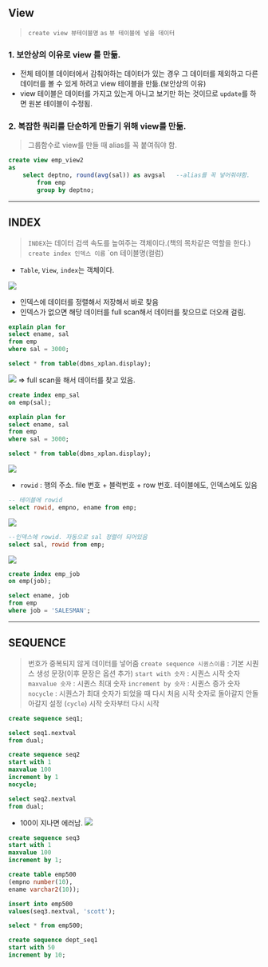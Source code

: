 ## View

>`create view 뷰테이블명`
>`as`
>`뷰 테이블에 넣을 데이터`

### 1. 보안상의 이유로 view 를 만듦.

- 전체 테이블 데이터에서 감춰야하는 데이터가 있는 경우 그 데이터를 제외하고 다른 데이터를 볼 수 있게 하려고 view 테이블을 만듦.(보안상의 이유)
- view 테이블은 데이터를 가지고 있는게 아니고 보기만 하는 것이므로 `update`를 하면 원본 테이블이 수정됨.

### 2. 복잡한 쿼리를 단순하게 만들기 위해 view를 만듦.

>그룹함수로 view를 만들 때 alias를 꼭 붙여줘야 함.

```sql
create view emp_view2
as
	select deptno, round(avg(sal)) as avgsal   --alias를 꼭 넣어줘야함.
		from emp
		group by deptno;
```


---
## INDEX

>`INDEX`는 데이터 검색 속도를 높여주는 객체이다.(책의 목차같은 역할을 한다.)
>`create index 인덱스 이름`
>`on 테이블명(컬럼)

- `Table`, `View`, `index`는 객체이다.

![](10-1.png)

- 인덱스에 데이터를 정렬해서 저장해서 바로 찾음
- 인덱스가 없으면 해당 데이터를 full scan해서 데이터를 찾으므로 더오래 걸림.

```sql
explain plan for
select ename, sal
from emp
where sal = 3000;

select * from table(dbms_xplan.display);
```
![](10-2.png)
⇒ full scan을 해서 데이터를 찾고 있음.

```sql
create index emp_sal
on emp(sal);

explain plan for
select ename, sal
from emp
where sal = 3000;

select * from table(dbms_xplan.display);
```
![](10-3.png)

- `rowid` : 행의 주소. file 번호 + 블럭번호 + row 번호. 테이블에도, 인덱스에도 있음
```sql
-- 테이블에 rowid
select rowid, empno, ename from emp;
```
![](10-5.png)

```sql
--인덱스에 rowid. 자동으로 sal 정렬이 되어있음
select sal, rowid from emp;
```
![](10-4.png)

```sql
create index emp_job
on emp(job);

select ename, job
from emp
where job = 'SALESMAN';
```


---
## SEQUENCE

> 번호가 중복되지 않게 데이터를 넣어줌
>`create sequence 시퀀스이름` : 기본 시퀀스 생성 문장(이후 문장은 옵션 추가)
>`start with 숫자` : 시퀀스 시작 숫자
>`maxvalue 숫자` : 시퀀스 최대 숫자
>`increment by 숫자` : 시퀀스 증가 숫자
>`nocycle` : 시퀀스가 최대 숫자가 되었을 때 다시 처음 시작 숫자로 돌아갈지 안돌아갈지 설정
>(`cycle`) 시작 숫자부터 다시 시작


```sql
create sequence seq1;

select seq1.nextval
from dual;
```

```sql
create sequence seq2
start with 1
maxvalue 100
increment by 1
nocycle;

select seq2.nextval
from dual;
```
- 100이 지나면 에러남.
![](10-6.png)

```sql
create sequence seq3
start with 1
maxvalue 100
increment by 1;

create table emp500
(empno number(10),
ename varchar2(10));

insert into emp500
values(seq3.nextval, 'scott');

select * from emp500;
```

```sql
create sequence dept_seq1
start with 50
increment by 10;

```


